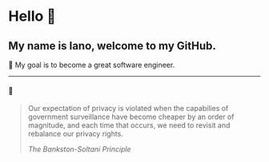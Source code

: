 # Hello :wave:

## My name is Iano, welcome to my GitHub.

:rocket: My goal is to become a great software engineer.

***
#### 💭
> Our expectation of privacy is violated when the capabilies of government surveillance have become cheaper by an order of magnitude, and each time that occurs, we need to revisit and rebalance our privacy rights.
> 
> <cite>The Bankston-Soltani Principle</cite>

<!--
**IanoNjuguna/IanoNjuguna** is a ✨ _special_ ✨ repository because its `README.md` (this file) appears on your GitHub profile.

Here are some ideas to get you started:

- 🔭 I’m currently working on being a great software engineer
- :book: I’m currently learning the C & Python programming languages
- :rocket: I’m looking to collaborate on open-source software projects
- 🤔 I’m looking for help with ...
- 💬 Ask me about ...
- 📫 How to reach me: ...
- 😄 Pronouns: ...
- ⚡ Fun fact: ...
![Cool-Face-With-Sunglasses](img/smiling-face-with-sunglasses.png)
-->
